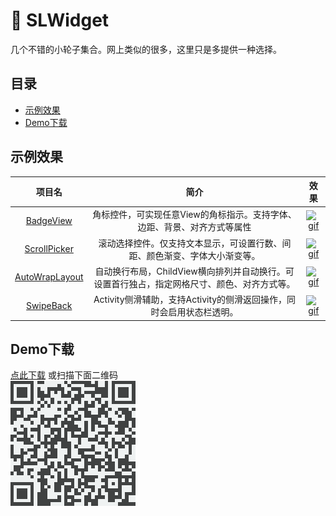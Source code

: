 # :star2:&nbsp;SLWidget

几个不错的小轮子集合。网上类似的很多，这里只是多提供一种选择。

## 目录

* [示例效果](#示例效果)
* [Demo下载](#Demo下载)

## 示例效果
|项目名|简介|效果|
|:---:|:---:|:---:|
|[BadgeView](https://github.com/Simon-Leeeeeeeee/SLWidget/tree/master/badgeview)|角标控件，可实现任意View的角标指示。支持字体、边距、背景、对齐方式等属性|[![gif](/demo.gif)](http://fir.im/XCodeScanner  "示例效果")|
|[ScrollPicker](https://github.com/Simon-Leeeeeeeee/SLWidget/tree/master/scrollpicker)|滚动选择控件。仅支持文本显示，可设置行数、间距、颜色渐变、字体大小渐变等。|[![gif](/demo.gif)](http://fir.im/XCodeScanner  "示例效果")|
|[AutoWrapLayout](https://github.com/Simon-Leeeeeeeee/SLWidget/tree/master/autowraplayout)|自动换行布局，ChildView横向排列并自动换行。可设置首行独占，指定网格尺寸、颜色、对齐方式等。|[![gif](/demo.gif)](http://fir.im/XCodeScanner  "示例效果")|
|[SwipeBack](https://github.com/Simon-Leeeeeeeee/SLWidget/tree/master/swipeback)|Activity侧滑辅助，支持Activity的侧滑返回操作，同时会启用状态栏透明。|[![gif](/demo.gif)](http://fir.im/XCodeScanner  "示例效果")|

## Demo下载

[点此下载](https://fir.im/SLWidget) 或扫描下面二维码<br/>[![demo](/download.png)](https://fir.im/SLWidget  "扫码下载示例程序")
